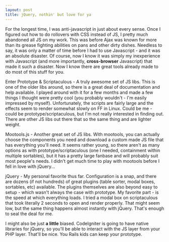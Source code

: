 ```yaml
---
layout: post
title: jQuery, nothin' but love for ya
---
```


For the longest time, I was anti-javascript in just about every sense. Once I
figured out how to do rollovers with CSS instead of JS, I pretty much
abandoned all JS on my work. This was before Ajax was known for more than its
grease fighting abilities on pans and other dirty dishes. Needless to say, it
was only a matter of time before I had to use Javascript - and it was an
absolute disaster. Of course, now I know it was simply my inexperience with
Javascript (and more importantly, **cross-browser** Javascript)
that made it such a disaster. Now I know there are great tools already made to
do most of this stuff for you.

Enter Prototype &amp; Scriptaculous - A truly awesome set of JS libs. This is
one of the older libs around, so there is a great deal of documentation and
help available. I played around with it for a few months and made a few things
I thought were pretty cool (you probably wouldn't - I'm easily impressed by
myself). Unfortunately, the scripts are fairly large and the effects seem to
render somewhat slowly on FF in Linux. Could be me - could be
prototype/scriptaculous, but I'm not really interested in finding out. There
are other JS libs out there that so the same thing and are lighter weight.

Mootools.js - Another great set of JS libs. With mootools, you can actually
choose the components you need and download a custom made JS file that has
everything you'll need. It seems rather young, so there aren't as many options
as with prototype/scriptaculous (one I needed, containment within multiple
sortables), but it has a pretty large fanbase and will probably suit most
people's needs. I didn't get much time to play with mootools before I fell in
love with jQuery...

jQuery - My personal favorite thus far. Configuration is a snap, and there are
dozens (if not hundreds) of great plugins (table sorter, modal boxes,
sortables, etc) available. The plugins themselves are also beyond easy to
setup - which wasn't always the case with prototype. My favorite part - is the
speed at which everything loads. I tried a modal box on scriptaculous that
took literally 2 seconds to open and render properly. That might seem low, but
the same thing happens almost instantly with jQuery. That's enough to seal the
deal for me.

I might also be just **a little** biased. CodeIgniter is going to have native
libraries for jQuery, so you'll be able to interact with the JS layer from
your PHP layer. That'll be nice. You Rails kids can keep your prototype.

